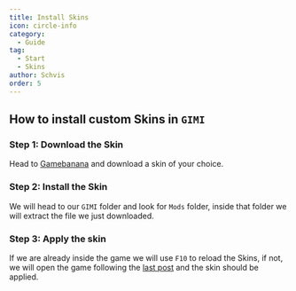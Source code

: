 ```yaml
---
title: Install Skins
icon: circle-info
category:
  - Guide
tag:
  - Start
  - Skins
author: Schvis
order: 5
---
```


## How to install custom Skins in `GIMI`

### Step 1: Download the Skin

Head to [Gamebanana](https://gamebanana.com/games/8552) and download a skin of your choice.

### Step 2: Install the Skin

We will head to our `GIMI` folder and look for `Mods` folder, inside that folder we will extract the file we just downloaded.

### Step 3: Apply the skin

If we are already inside the game we will use `F10` to reload the Skins, if not, we will open the game following the [last post](3DM-tutorial.md) and the skin should be applied.
